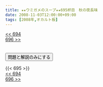```yaml
---
title: ★★ウミガメのスープ★★695杯目　秋の夜長味
date: 2008-11-03T12:00:00+09:00
tags: [2008年,オカルト板]
---
```

<div class="th_left"><a href="../694"><< 694</a></div>
<div class="th_right"><a href="../696">696 >></a></div>
<br><br>
<script src="../../js/cupsoup.js"></script>
<form>
<input type="button" value="問題と解説のみにする" onClick="toggleCupsoup()">
</form>
{{< 695 >}}
<div class="th_left"><a href="../694"><< 694</a></div>
<div class="th_right"><a href="../696">696 >></a></div>